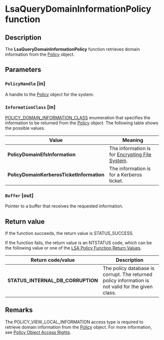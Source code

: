 # LsaQueryDomainInformationPolicy function

## Description

The **LsaQueryDomainInformationPolicy** function retrieves domain information from the [Policy](https://learn.microsoft.com/windows/desktop/SecMgmt/policy-object) object.

## Parameters

### `PolicyHandle` [in]

A handle to the [Policy](https://learn.microsoft.com/windows/desktop/SecMgmt/policy-object) object for the system.

### `InformationClass` [in]

[POLICY_DOMAIN_INFORMATION_CLASS](https://learn.microsoft.com/windows/desktop/api/ntsecapi/ne-ntsecapi-policy_domain_information_class) enumeration that specifies the information to be returned from the [Policy](https://learn.microsoft.com/windows/desktop/SecMgmt/policy-object) object. The following table shows the possible values.

| Value | Meaning |
| --- | --- |
| **PolicyDomainEfsInformation** | The information is for [Encrypting File System](https://learn.microsoft.com/windows/desktop/SecGloss/e-gly). |
| **PolicyDomainKerberosTicketInformation** | The information is for a Kerberos ticket. |

### `Buffer` [out]

Pointer to a buffer that receives the requested information.

## Return value

If the function succeeds, the return value is STATUS_SUCCESS.

If the function fails, the return value is an NTSTATUS code, which can be the following value or one of the [LSA Policy Function Return Values](https://learn.microsoft.com/windows/desktop/SecMgmt/management-return-values).

| Return code/value | Description |
| --- | --- |
| **STATUS_INTERNAL_DB_CORRUPTION** | The policy database is corrupt. The returned policy information is not valid for the given class. |

## Remarks

The POLICY_VIEW_LOCAL_INFORMATION access type is required to retrieve domain information from the [Policy](https://learn.microsoft.com/windows/desktop/SecMgmt/policy-object) object. For more information, see [Policy Object Access Rights](https://learn.microsoft.com/windows/desktop/SecMgmt/policy-object-access-rights).